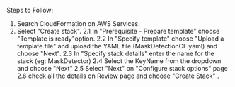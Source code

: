 Steps to Follow:
1.	Search  CloudFormation on AWS Services.
2.	Select "Create stack".
	2.1	In "Prerequisite - Prepare template" choose "Template is ready"option.
	2.2	In "Specify template" choose "Upload a template file" and upload the YAML file (MaskDetectionCF.yaml) and choose "Next".
	2.3	In "Specify stack details" enter the name for the stack (eg: MaskDetector)
	2.4	Select the KeyName from the dropdown and choose "Next"
	2.5	Select "Next" on "Configure stack options" page
	2.6	check all the details on Review page and choose "Create Stack" .




